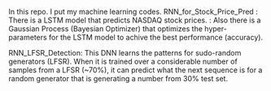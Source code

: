 In this repo. I put my machine learning codes.
RNN_for_Stock_Price_Pred : There is a LSTM model that predicts NASDAQ stock prices. 
			 : Also there is a Gaussian Process (Bayesian Optimizer) that optimizes the hyper-parameters for the LSTM model to achive the best performance (accuracy). 

RNN_LFSR_Detection: This DNN learns the patterns for sudo-random generators (LFSR). When it is trained over a considerable number of samples from a LFSR (~70%), it can predict what the next sequence is for a random generator that is generating a number from 30% test set. 
